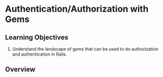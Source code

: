 # Authentication/Authorization with Gems

## Learning Objectives

  1. Understand the landscape of gems that can be used to do authorization and authentication in Rails.

## Overview


